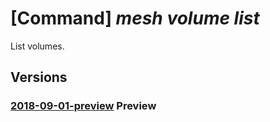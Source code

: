 # [Command] _mesh volume list_

List volumes.

## Versions

### [2018-09-01-preview](/Resources/mgmt-plane/L3N1YnNjcmlwdGlvbnMve30vcmVzb3VyY2Vncm91cHMve30vcHJvdmlkZXJzL21pY3Jvc29mdC5zZXJ2aWNlZmFicmljbWVzaC92b2x1bWVz/2018-09-01-preview.xml) **Preview**

<!-- mgmt-plane /subscriptions/{}/resourcegroups/{}/providers/microsoft.servicefabricmesh/volumes 2018-09-01-preview -->
